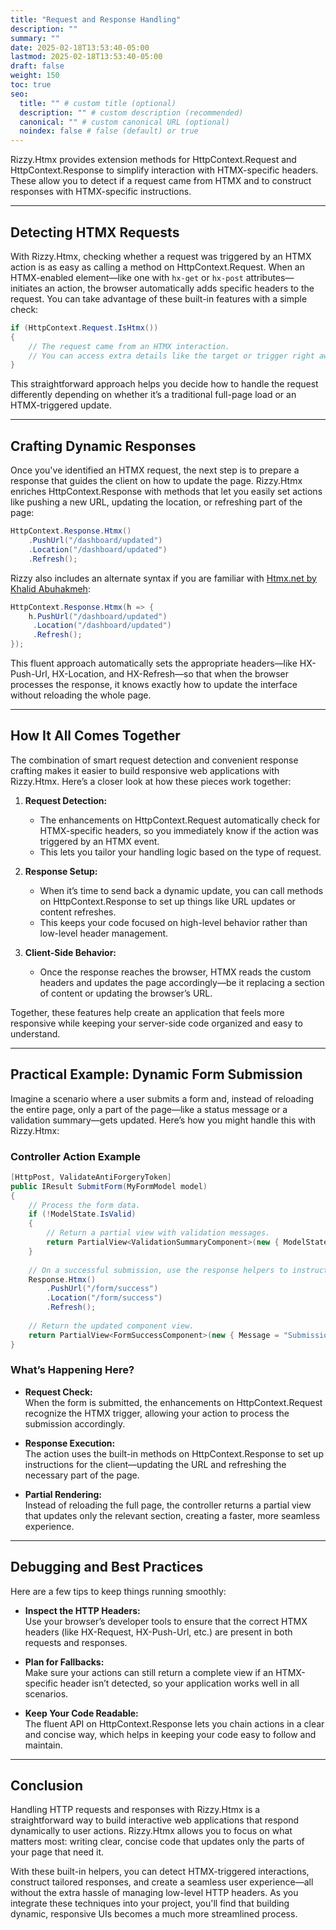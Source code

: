 ```yaml
---
title: "Request and Response Handling"
description: ""
summary: ""
date: 2025-02-18T13:53:40-05:00
lastmod: 2025-02-18T13:53:40-05:00
draft: false
weight: 150
toc: true
seo:
  title: "" # custom title (optional)
  description: "" # custom description (recommended)
  canonical: "" # custom canonical URL (optional)
  noindex: false # false (default) or true
---
```


Rizzy.Htmx provides extension methods for HttpContext.Request and HttpContext.Response to simplify interaction with HTMX-specific headers. These allow you to detect if a request came from HTMX and to construct responses with HTMX-specific instructions.

---

## Detecting HTMX Requests

With Rizzy.Htmx, checking whether a request was triggered by an HTMX action is as easy as calling a method on HttpContext.Request. When an HTMX-enabled element—like one with `hx-get` or `hx-post` attributes—initiates an action, the browser automatically adds specific headers to the request. You can take advantage of these built-in features with a simple check:

```csharp
if (HttpContext.Request.IsHtmx())
{
    // The request came from an HTMX interaction.
    // You can access extra details like the target or trigger right away.
}
```

This straightforward approach helps you decide how to handle the request differently depending on whether it’s a traditional full-page load or an HTMX-triggered update.

---

## Crafting Dynamic Responses

Once you've identified an HTMX request, the next step is to prepare a response that guides the client on how to update the page. Rizzy.Htmx enriches HttpContext.Response with methods that let you easily set actions like pushing a new URL, updating the location, or refreshing part of the page:

```csharp
HttpContext.Response.Htmx()
    .PushUrl("/dashboard/updated")
    .Location("/dashboard/updated")
    .Refresh();
```

Rizzy also includes an alternate syntax if you are familiar with [Htmx.net by Khalid Abuhakmeh](https://github.com/khalidabuhakmeh/Htmx.Net):

```csharp
HttpContext.Response.Htmx(h => {
    h.PushUrl("/dashboard/updated")
     .Location("/dashboard/updated")
     .Refresh();
});
```

This fluent approach automatically sets the appropriate headers—like HX-Push-Url, HX-Location, and HX-Refresh—so that when the browser processes the response, it knows exactly how to update the interface without reloading the whole page.

---

## How It All Comes Together

The combination of smart request detection and convenient response crafting makes it easier to build responsive web applications with Rizzy.Htmx. Here’s a closer look at how these pieces work together:

1. **Request Detection:**  
   - The enhancements on HttpContext.Request automatically check for HTMX-specific headers, so you immediately know if the action was triggered by an HTMX event.
   - This lets you tailor your handling logic based on the type of request.

2. **Response Setup:**  
   - When it’s time to send back a dynamic update, you can call methods on HttpContext.Response to set up things like URL updates or content refreshes.
   - This keeps your code focused on high-level behavior rather than low-level header management.

3. **Client-Side Behavior:**  
   - Once the response reaches the browser, HTMX reads the custom headers and updates the page accordingly—be it replacing a section of content or updating the browser’s URL.

Together, these features help create an application that feels more responsive while keeping your server-side code organized and easy to understand.

---

## Practical Example: Dynamic Form Submission

Imagine a scenario where a user submits a form and, instead of reloading the entire page, only a part of the page—like a status message or a validation summary—gets updated. Here’s how you might handle this with Rizzy.Htmx:

### Controller Action Example

```csharp
[HttpPost, ValidateAntiForgeryToken]
public IResult SubmitForm(MyFormModel model)
{
    // Process the form data.
    if (!ModelState.IsValid)
    {
        // Return a partial view with validation messages.
        return PartialView<ValidationSummaryComponent>(new { ModelState });
    }
    
    // On a successful submission, use the response helpers to instruct the client.
    Response.Htmx()
        .PushUrl("/form/success")
        .Location("/form/success")
        .Refresh();
    
    // Return the updated component view.
    return PartialView<FormSuccessComponent>(new { Message = "Submission Successful!" });
}
```

### What’s Happening Here?

- **Request Check:**  
  When the form is submitted, the enhancements on HttpContext.Request recognize the HTMX trigger, allowing your action to process the submission accordingly.

- **Response Execution:**  
  The action uses the built-in methods on HttpContext.Response to set up instructions for the client—updating the URL and refreshing the necessary part of the page.

- **Partial Rendering:**  
  Instead of reloading the full page, the controller returns a partial view that updates only the relevant section, creating a faster, more seamless experience.

---

## Debugging and Best Practices

Here are a few tips to keep things running smoothly:

- **Inspect the HTTP Headers:**  
  Use your browser’s developer tools to ensure that the correct HTMX headers (like HX-Request, HX-Push-Url, etc.) are present in both requests and responses.

- **Plan for Fallbacks:**  
  Make sure your actions can still return a complete view if an HTMX-specific header isn’t detected, so your application works well in all scenarios.

- **Keep Your Code Readable:**  
  The fluent API on HttpContext.Response lets you chain actions in a clear and concise way, which helps in keeping your code easy to follow and maintain.

---

## Conclusion

Handling HTTP requests and responses with Rizzy.Htmx is a straightforward way to build interactive web applications that respond dynamically to user actions. Rizzy.Htmx allows you to focus on what matters most: writing clear, concise code that updates only the parts of your page that need it.

With these built-in helpers, you can detect HTMX-triggered interactions, construct tailored responses, and create a seamless user experience—all without the extra hassle of managing low-level HTTP headers. As you integrate these techniques into your project, you'll find that building dynamic, responsive UIs becomes a much more streamlined process.
